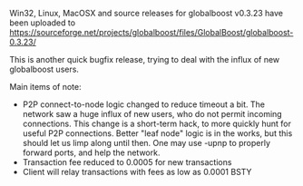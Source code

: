 Win32, Linux, MacOSX and source releases for globalboost v0.3.23 have been uploaded to
https://sourceforge.net/projects/globalboost/files/GlobalBoost/globalboost-0.3.23/

This is another quick bugfix release, trying to deal with the influx of new globalboost users.

Main items of note:

* P2P connect-to-node logic changed to reduce timeout a bit.  The network saw a huge influx of new users, who do not permit incoming connections.  This change is a short-term hack, to more quickly hunt for useful P2P connections.  Better "leaf node" logic is in the works, but this should let us limp along until then.  One may use -upnp to properly forward ports, and help the network.
* Transaction fee reduced to 0.0005 for new transactions
* Client will relay transactions with fees as low as 0.0001 BSTY
